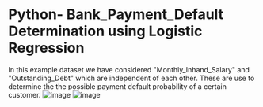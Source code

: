 # Python- Bank_Payment_Default Determination using Logistic Regression
In this example dataset we have considered "Monthly_Inhand_Salary" and "Outstanding_Debt" which are independent of each other.
These are use to determine the the possible payment default probability of a certain customer.
![image](https://user-images.githubusercontent.com/98677120/236529660-6adc3bfd-aac1-49bc-90d2-f417275675cb.png)
![image](https://user-images.githubusercontent.com/98677120/236529743-84314285-d940-481d-bb99-f84a62842520.png)

